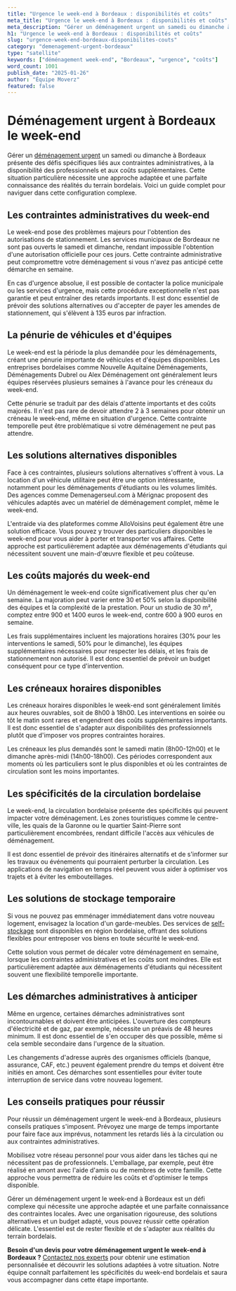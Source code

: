 ```yaml
---
title: "Urgence le week-end à Bordeaux : disponibilités et coûts"
meta_title: "Urgence le week-end à Bordeaux : disponibilités et coûts"
meta_description: "Gérer un déménagement urgent un samedi ou dimanche à Bordeaux présente des défis spécifiques liés aux contraintes administratives, à la disponibilité ."
h1: "Urgence le week-end à Bordeaux : disponibilités et coûts"
slug: "urgence-week-end-bordeaux-disponibilites-couts"
category: "demenagement-urgent-bordeaux"
type: "satellite"
keywords: ["déménagement week-end", "Bordeaux", "urgence", "coûts"]
word_count: 1001
publish_date: "2025-01-26"
author: "Équipe Moverz"
featured: false
---
```



# Déménagement urgent à Bordeaux le week-end

Gérer un [déménagement urgent](/blog/demenagement-entreprise-bordeaux/demenagement-entreprise-bordeaux-guide) un samedi ou dimanche à Bordeaux présente des défis spécifiques liés aux contraintes administratives, à la disponibilité des professionnels et aux coûts supplémentaires. Cette situation particulière nécessite une approche adaptée et une parfaite connaissance des réalités du terrain bordelais. Voici un guide complet pour naviguer dans cette configuration complexe.

## Les contraintes administratives du week-end

Le week-end pose des problèmes majeurs pour l'obtention des autorisations de stationnement. Les services municipaux de Bordeaux ne sont pas ouverts le samedi et dimanche, rendant impossible l'obtention d'une autorisation officielle pour ces jours. Cette contrainte administrative peut compromettre votre déménagement si vous n'avez pas anticipé cette démarche en semaine.

En cas d'urgence absolue, il est possible de contacter la police municipale ou les services d'urgence, mais cette procédure exceptionnelle n'est pas garantie et peut entraîner des retards importants. Il est donc essentiel de prévoir des solutions alternatives ou d'accepter de payer les amendes de stationnement, qui s'élèvent à 135 euros par infraction.

## La pénurie de véhicules et d'équipes

Le week-end est la période la plus demandée pour les déménagements, créant une pénurie importante de véhicules et d'équipes disponibles. Les entreprises bordelaises comme Nouvelle Aquitaine Déménagements, Déménagements Dubrel ou Alex Déménagement ont généralement leurs équipes réservées plusieurs semaines à l'avance pour les créneaux du week-end.

Cette pénurie se traduit par des délais d'attente importants et des coûts majorés. Il n'est pas rare de devoir attendre 2 à 3 semaines pour obtenir un créneau le week-end, même en situation d'urgence. Cette contrainte temporelle peut être problématique si votre déménagement ne peut pas attendre.

## Les solutions alternatives disponibles

Face à ces contraintes, plusieurs solutions alternatives s'offrent à vous. La location d'un véhicule utilitaire peut être une option intéressante, notamment pour les déménagements d'étudiants ou les volumes limités. Des agences comme Demenagerseul.com à Mérignac proposent des véhicules adaptés avec un matériel de déménagement complet, même le week-end.

L'entraide via des plateformes comme AlloVoisins peut également être une solution efficace. Vous pouvez y trouver des particuliers disponibles le week-end pour vous aider à porter et transporter vos affaires. Cette approche est particulièrement adaptée aux déménagements d'étudiants qui nécessitent souvent une main-d'œuvre flexible et peu coûteuse.

## Les coûts majorés du week-end

Un déménagement le week-end coûte significativement plus cher qu'en semaine. La majoration peut varier entre 30 et 50% selon la disponibilité des équipes et la complexité de la prestation. Pour un studio de 30 m², comptez entre 900 et 1400 euros le week-end, contre 600 à 900 euros en semaine.

Les frais supplémentaires incluent les majorations horaires (30% pour les interventions le samedi, 50% pour le dimanche), les équipes supplémentaires nécessaires pour respecter les délais, et les frais de stationnement non autorisé. Il est donc essentiel de prévoir un budget conséquent pour ce type d'intervention.

## Les créneaux horaires disponibles

Les créneaux horaires disponibles le week-end sont généralement limités aux heures ouvrables, soit de 8h00 à 18h00. Les interventions en soirée ou tôt le matin sont rares et engendrent des coûts supplémentaires importants. Il est donc essentiel de s'adapter aux disponibilités des professionnels plutôt que d'imposer vos propres contraintes horaires.

Les créneaux les plus demandés sont le samedi matin (8h00-12h00) et le dimanche après-midi (14h00-18h00). Ces périodes correspondent aux moments où les particuliers sont le plus disponibles et où les contraintes de circulation sont les moins importantes.

## Les spécificités de la circulation bordelaise

Le week-end, la circulation bordelaise présente des spécificités qui peuvent impacter votre déménagement. Les zones touristiques comme le centre-ville, les quais de la Garonne ou le quartier Saint-Pierre sont particulièrement encombrées, rendant difficile l'accès aux véhicules de déménagement.

Il est donc essentiel de prévoir des itinéraires alternatifs et de s'informer sur les travaux ou événements qui pourraient perturber la circulation. Les applications de navigation en temps réel peuvent vous aider à optimiser vos trajets et à éviter les embouteillages.

## Les solutions de stockage temporaire

Si vous ne pouvez pas emménager immédiatement dans votre nouveau logement, envisagez la location d'un garde-meubles. Des services de [self-stockage](/blog/garde-meuble/self-stockage-mode-emploi-prix) sont disponibles en région bordelaise, offrant des solutions flexibles pour entreposer vos biens en toute sécurité le week-end.

Cette solution vous permet de décaler votre déménagement en semaine, lorsque les contraintes administratives et les coûts sont moindres. Elle est particulièrement adaptée aux déménagements d'étudiants qui nécessitent souvent une flexibilité temporelle importante.

## Les démarches administratives à anticiper

Même en urgence, certaines démarches administratives sont incontournables et doivent être anticipées. L'ouverture des compteurs d'électricité et de gaz, par exemple, nécessite un préavis de 48 heures minimum. Il est donc essentiel de s'en occuper dès que possible, même si cela semble secondaire dans l'urgence de la situation.

Les changements d'adresse auprès des organismes officiels (banque, assurance, CAF, etc.) peuvent également prendre du temps et doivent être initiés en amont. Ces démarches sont essentielles pour éviter toute interruption de service dans votre nouveau logement.

## Les conseils pratiques pour réussir

Pour réussir un déménagement urgent le week-end à Bordeaux, plusieurs conseils pratiques s'imposent. Prévoyez une marge de temps importante pour faire face aux imprévus, notamment les retards liés à la circulation ou aux contraintes administratives.

Mobilisez votre réseau personnel pour vous aider dans les tâches qui ne nécessitent pas de professionnels. L'emballage, par exemple, peut être réalisé en amont avec l'aide d'amis ou de membres de votre famille. Cette approche vous permettra de réduire les coûts et d'optimiser le temps disponible.

Gérer un déménagement urgent le week-end à Bordeaux est un défi complexe qui nécessite une approche adaptée et une parfaite connaissance des contraintes locales. Avec une organisation rigoureuse, des solutions alternatives et un budget adapté, vous pouvez réussir cette opération délicate. L'essentiel est de rester flexible et de s'adapter aux réalités du terrain bordelais.

**Besoin d'un devis pour votre déménagement urgent le week-end à Bordeaux ?** [Contactez nos experts](/contact) pour obtenir une estimation personnalisée et découvrir les solutions adaptées à votre situation. Notre équipe connaît parfaitement les spécificités du week-end bordelais et saura vous accompagner dans cette étape importante.

